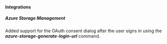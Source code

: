 
#### Integrations

##### Azure Storage Management

Added support for the OAuth consent dialog after the user signs in using the ***azure-storage-generate-login-url*** command.
